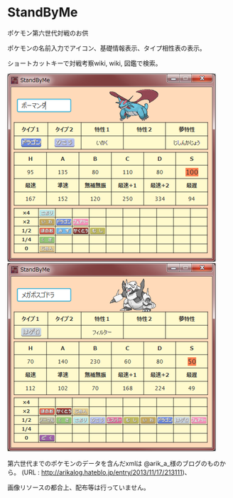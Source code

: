 # StandByMe
ポケモン第六世代対戦のお供


ポケモンの名前入力でアイコン、基礎情報表示、タイプ相性表の表示。

ショートカットキーで対戦考察wiki, wiki, 図鑑で検索。

![image_alt_text](https://github.com/KingC100/StandByMe/blob/master/bosugodora.jpeg?raw=true)
![image_alt_text](https://github.com/KingC100/StandByMe/blob/master/bo-manda.jpeg?raw=true)

第六世代までのポケモンのデータを含んだxmlは
@arik_a_様のブログのものから。
(URL : http://arikalog.hateblo.jp/entry/2013/11/17/213111)、

画像リソースの都合上、配布等は行っていません。
